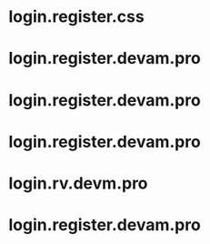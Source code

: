 # login.register.css
# login.register.devam.pro
# login.register.devam.pro
# login.register.devam.pro
# login.rv.devm.pro
# login.register.devam.pro
